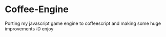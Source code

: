 Coffee-Engine
=============

Porting my javascript game engine to coffeescript and making some huge improvements :D enjoy
